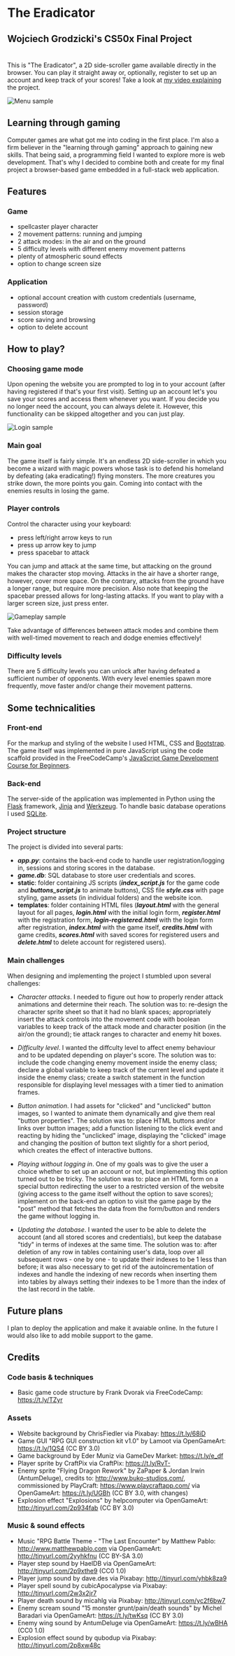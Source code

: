 # **The Eradicator**
## Wojciech Grodzicki's CS50x Final Project
#
This is "The Eradicator", a 2D side-scroller game available directly in the browser. You can play it straight away or, optionally, register to set up an account and keep track of your scores! Take a look at [my video explaining](https://youtu.be/YYejFXN4yGc) the project.

![Menu sample](static/images/menu_sample.png)

## **Learning through gaming**

Computer games are what got me into coding in the first place. I'm also a firm believer in the "learning through gaming" approach to gaining new skills. That being said, a programming field I wanted to explore more is web development. That's why I decided to combine both and create for my final project a browser-based game embedded in a full-stack web application.

## **Features**

### **Game**
- spellcaster player character
- 2 movement patterns: running and jumping
- 2 attack modes: in the air and on the ground
- 5 difficulty levels with different enemy movement patterns
- plenty of atmospheric sound effects
- option to change screen size

### **Application**
- optional account creation with custom credentials (username, password)
- session storage
- score saving and browsing
- option to delete account

## **How to play?**

### **Choosing game mode**

Upon opening the website you are prompted to log in to your account (after having registered if that's your first visit). Setting up an account let's you save your scores and access them whenever you want. If you decide you no longer need the account, you can always delete it. However, this functionality can be skipped altogether and you can just play.

![Login sample](static/images/login_sample.png)

### **Main goal**

The game itself is fairly simple. It's an endless 2D side-scroller in which you become a wizard with magic powers whose task is to defend his homeland by defeating (aka eradicating!) flying monsters. The more creatures you strike down, the more points you gain. Coming into contact with the enemies results in losing the game.

### **Player controls**

Control the character using your keyboard:

- press left/right arrow keys to run
- press up arrow key to jump
- press spacebar to attack

You can jump and attack at the same time, but attacking on the ground makes the character stop moving. Attacks in the air have a shorter range, however, cover more space. On the contrary, attacks from the ground have a longer range, but require more precision. Also note that keeping the spacebar pressed allows for long-lasting attacks. If you want to play with a larger screen size, just press enter.

![Gameplay sample](static/images/gameplay_sample.png)

Take advantage of differences between attack modes and combine them with well-timed movement to reach and dodge enemies effectively!

### **Difficulty levels**

There are 5 difficulty levels you can unlock after having defeated a sufficient number of opponents. With every level enemies spawn more frequently, move faster and/or change their movement patterns.

## **Some technicalities**

### **Front-end**

For the markup and styling of the website I used HTML, CSS and [Bootstrap](https://getbootstrap.com/). The game itself was implemented in pure JavaScript using the code scaffold provided in the FreeCodeCamp's [JavaScript Game Development Course for Beginners](https://www.freecodecamp.org/news/learn-javascript-game-development-full-course/).

### **Back-end**

The server-side of the application was implemented in Python using the [Flask](https://flask.palletsprojects.com/en/2.2.x/quickstart/) framework, [Jinja](https://jinja.palletsprojects.com/en/3.0.x/templates/) and [Werkzeug](https://werkzeug.palletsprojects.com/en/2.2.x/). To handle basic database operations I used [SQLite](https://sqlite.org/index.html).

### **Project structure**

The project is divided into several parts:
- **_app.py_**: contains the back-end code to handle user registration/logging in, sessions and storing scores in the database.
- **_game.db_**: SQL database to store user credentials and scores.
- **static**: folder containing JS scripts (**_index_script.js_** for the game code and **_buttons_script.js_** to animate buttons), CSS file **_style.css_** with page styling, game assets (in individual folders) and the website icon.
- **templates**: folder containing HTML files (**_layout.html_** with the general layout for all pages, **_login.html_** with the initial login form, **_register.html_** with the registration form, **_login-registered.html_** with the login form after registration, **_index.html_** with the game itself, **_credits.html_** with game credits, **_scores.html_** with saved scores for registered users and **_delete.html_** to delete account for registered users).


### **Main challenges**

When designing and implementing the project I stumbled upon several challenges:

- _Character attacks_. I needed to figure out how to properly render attack animations and determine their reach. The solution was to: re-design the character sprite sheet so that it had no blank spaces; appropriately insert the attack controls into the movement code with boolean variables to keep track of the attack mode and character position (in the air/on the ground); tie attack ranges to character and enemy hit boxes.

- _Difficulty level_. I wanted the diffculty level to affect enemy behaviour and to be updated depending on player's score. The solution was to: include the code changing enemy movement inside the enemy class; declare a global variable to keep track of the current level and update it inside the enemy class; create a switch statement in the function responsible for displaying level messages with a timer tied to animation frames.

- _Button animation_. I had assets for "clicked" and "unclicked" button images, so I wanted to animate them dynamically and give them real "button properties". The solution was to: place HTML buttons and/or links over button images; add a function listening to the click event and reacting by hiding the "unclicked" image, displaying the "clicked" image and changing the position of button text slightly for a short period, which creates the effect of interactive buttons.

- _Playing without logging in_. One of my goals was to give the user a choice whether to set up an account or not, but implementing this option turned out to be tricky. The solution was to: place an HTML form on a special button redirecting the user to a restricted version of the website (giving access to the game itself without the option to save scores); implement on the back-end an option to visit the game page by the "post" method that fetches the data from the form/button and renders the game without logging in.

- _Updating the database_. I wanted the user to be able to delete the account (and all stored scores and credentials), but keep the database "tidy" in terms of indexes at the same time. The solution was to: after deletion of any row in tables containing user's data, loop over all subsequent rows - one by one - to update their indexes to be 1 less than before; it was also necessary to get rid of the autoincrementation of indexes and handle the indexing of new records when inserting them into tables by always setting their indexes to be 1 more than the index of the last record in the table.

## **Future plans**

I plan to deploy the application and make it avaiable online. In the future I would also like to add mobile support to the game.

## **Credits**

### **Code basis & techniques**

- Basic game code structure by Frank Dvorak via FreeCodeCamp: https://t.ly/TZyr

### **Assets**

- Website background by ChrisFiedler via Pixabay: https://t.ly/68iD
- Game GUI "RPG GUI construction kit v1.0" by Lamoot via OpenGameArt: https://t.ly/1QS4 (CC BY 3.0)
- Game background by Eder Muniz via GameDev Market: https://t.ly/e_df
- Player sprite by CraftPix via CraftPix: https://t.ly/RvT-
- Enemy sprite "Flying Dragon Rework" by ZaPaper & Jordan Irwin (AntumDeluge), credits to: http://www.buko-studios.com/, commissioned by PlayCraft: https://www.playcraftapp.com/ via OpenGameArt: https://t.ly/UGBh (CC BY 3.0, with changes)
- Explosion effect "Explosions" by helpcomputer via OpenGameArt: http://tinyurl.com/2p934fab (CC BY 3.0) 

### **Music & sound effects**

- Music "RPG Battle Theme - "The Last Encounter" by Matthew Pablo: http://www.matthewpablo.com via OpenGameArt: http://tinyurl.com/2yyhkfnu (CC BY-SA 3.0)
- Player step sound by HaelDB via OpenGameArt: http://tinyurl.com/2p9xthe9 (CC0 1.0)
- Player jump sound by dave.des via Pixabay: http://tinyurl.com/yhbk8za9
- Player spell sound by cubicApocalypse via Pixabay: http://tinyurl.com/2w3x2jr7
- Player death sound by micahlg via Pixabay: http://tinyurl.com/yc2f6bw7
- Enemy scream sound "15 monster grunt/pain/death sounds" by Michel Baradari via OpenGameArt: https://t.ly/twKsq (CC BY 3.0)
- Enemy wing sound by AntumDeluge via OpenGameArt: https://t.ly/wBHA (CC0 1.0)
- Explosion effect sound by qubodup via Pixabay: http://tinyurl.com/2p8xw48c

